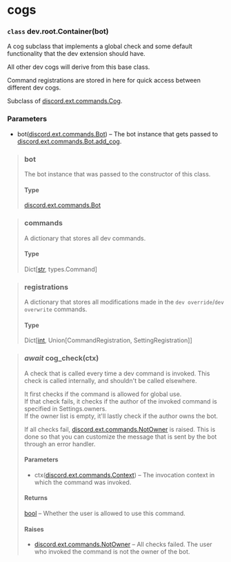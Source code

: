 # cogs

### `class` dev.root.Container(bot)

A cog subclass that implements a global check and some default functionality that the dev extension should have.

All other dev cogs will derive from this base class.

Command registrations are stored in here for quick access between different dev cogs.

Subclass
of [discord.ext.commands.Cog](https://discordpy.readthedocs.io/en/stable/ext/commands/api.html#discord.ext.commands.Cog).

### Parameters

- bot([discord.ext.commands.Bot](https://discordpy.readthedocs.io/en/latest/ext/commands/api.html#discord.ext.commands.Bot)) –
The bot instance that gets passed
to [discord.ext.commands.Bot.add_cog](https://discordpy.readthedocs.io/en/latest/ext/commands/api.html#discord.ext.commands.Bot.add_cog).

> ### bot
> The bot instance that was passed to the constructor of this class.
> #### Type
> [discord.ext.commands.Bot](https://discordpy.readthedocs.io/en/latest/ext/commands/api.html#discord.ext.commands.Bot)

> ### commands
> A dictionary that stores all dev commands.
> #### Type
> Dict[[str](https://docs.python.org/3/library/stdtypes.html#str), types.Command]

> ### registrations
> A dictionary that stores all modifications made in the `dev override`/`dev overwrite` commands.
> #### Type
> Dict[[int](https://docs.python.org/3/library/functions.html#int), Union[CommandRegistration, SettingRegistration]]

> ### *await* cog_check(ctx)
> A check that is called every time a dev command is invoked. 
> This check is called internally, and shouldn't be called elsewhere.
>
> It first checks if the command is allowed for global use.  
> If that check fails, it checks if the author of the invoked command is specified in Settings.owners.  
> If the owner list is empty, it'll lastly check if the author owns the bot.
>
> If all checks
fail, [discord.ext.commands.NotOwner](https://discordpy.readthedocs.io/en/stable/ext/commands/api.html#discord.ext.commands.NotOwner)
is raised. This is done so that you can customize the message that is sent by the bot through an error handler.
> #### Parameters
> - ctx([discord.ext.commands.Context](https://discordpy.readthedocs.io/en/latest/ext/commands/api.html#discord.ext.commands.Context)) –
> The invocation context in which the command was invoked.
> #### Returns
> [bool](https://docs.python.org/3/library/functions.html#bool) – Whether the user is allowed to use this command.
> #### Raises
> - [discord.ext.commands.NotOwner](https://discordpy.readthedocs.io/en/latest/ext/commands/api.html#discord.ext.commands.NotOwner) –
    All checks failed. The user who invoked the command is not the owner of the bot.